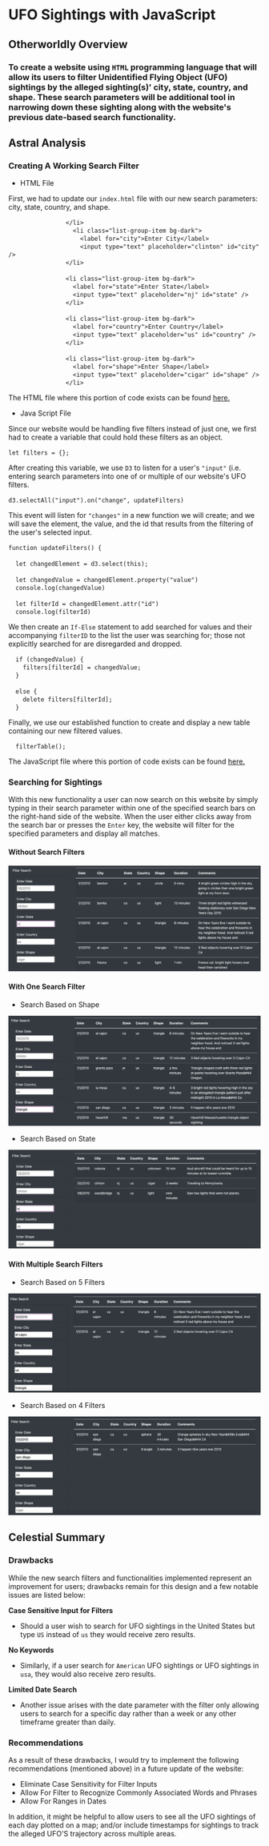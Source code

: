 # UFO Sightings with JavaScript

## Otherworldly Overview

### To create a website using ``HTML`` programming language that will allow its users to filter Unidentified Flying Object (UFO) sightings by the alleged sighting(s)' city, state, country, and shape. These search parameters will be additional tool in narrowing down these sighting along with the website's previous date-based search functionality.

## Astral Analysis

### Creating A Working Search Filter

* HTML File

First, we had to update our ``index.html`` file with our new search parameters: city, state, country, and shape.              
                
                    </li>
                      <li class="list-group-item bg-dark">
                        <label for="city">Enter City</label>
                        <input type="text" placeholder="clinton" id="city" />
                    </li>   
                    
                    <li class="list-group-item bg-dark">
                      <label for="state">Enter State</label>
                      <input type="text" placeholder="nj" id="state" />
                    </li>    
                    
                    <li class="list-group-item bg-dark">
                      <label for="country">Enter Country</label>
                      <input type="text" placeholder="us" id="country" />
                    </li>  
                    
                    <li class="list-group-item bg-dark">
                      <label for="shape">Enter Shape</label>
                      <input type="text" placeholder="cigar" id="shape" />
                    </li>  

The HTML file where this portion of code exists can be found [here.](https://github.com/chrisknox97/ufos/blob/main/index.html)

* Java Script File

Since our website would be handling five filters instead of just one, we first had to create a variable that could hold these filters as an object. 

    let filters = {};
 
After creating this variable, we use ``D3`` to listen for a user's ``"input"`` (i.e. entering search parameters into one of or multiple of our website's UFO filters. 

    d3.selectAll("input").on("change", updateFilters) 

This event will listen for ``"changes"`` in a new function we will create; and we will save the element, the value, and the id that results from the filtering of the user's selected input.

    function updateFilters() {
    
      let changedElement = d3.select(this);
      
      let changedValue = changedElement.property("value")
      console.log(changedValue)
      
      let filterId = changedElement.attr("id")
      console.log(filterId)
 
We then create an ``If-Else`` statement to add searched for values and their accompanying ``filterID`` to the list the user was searching for; those not explicitly searched for are disregarded and dropped. 

      if (changedValue) {
        filters[filterId] = changedValue;
      }
      
      else {
        delete filters[filterId];
      }
      
Finally, we use our established function to create and display a new table containing our new filtered values. 

      filterTable();
      
The JavaScript file where this portion of code exists can be found [here.](https://github.com/chrisknox97/ufos/blob/main/app.js)

### Searching for Sightings

With this new functionality a user can now search on this website by simply typing in their search parameter within one of the specified search bars on the right-hand side of the website. When the user either clicks away from the search bar or presses the ``Enter`` key, the website will filter for the specified parameters and display all matches. 

#### Without Search Filters

![Deliverable](https://github.com/chrisknox97/ufos/blob/main/PNGs/without_search.png)

#### With One Search Filter

* Search Based on Shape

![Deliverable](https://github.com/chrisknox97/ufos/blob/main/PNGs/shape_search.png)

* Search Based on State

![Deliverable](https://github.com/chrisknox97/ufos/blob/main/PNGs/state_search.png)

#### With Multiple Search Filters

* Search Based on 5 Filters

![Deliverable](https://github.com/chrisknox97/ufos/blob/main/PNGs/multi_search.png)

* Search Based on 4 Filters

![Deliverable](https://github.com/chrisknox97/ufos/blob/main/PNGs/multi_search_2.png)

## Celestial Summary 

### Drawbacks

While the new search filters and functionalities implemented represent an improvement for users; drawbacks remain for this design and a few notable issues are listed below:

**Case Sensitive Input for Filters**

* Should a user wish to search for UFO sightings in the United States but type ``US`` instead of ``us`` they would receive zero results.

**No Keywords**

* Similarly, if a user search for ``American`` UFO sightings or UFO sightings in ``usa``, they would also receive zero results. 

**Limited Date Search**

* Another issue arises with the date parameter with the filter only allowing users to search for a specific day rather than a week or any other timeframe greater than daily. 

### Recommendations

As a result of these drawbacks, I would try to implement the following recommendations (mentioned above) in a future update of the website: 

* Eliminate Case Sensitivity for Filter Inputs
* Allow For Filter to Recognize Commonly Associated Words and Phrases
* Allow For Ranges in Dates

In addition, it might be helpful to allow users to see all the UFO sightings of each day plotted on a map; and/or include timestamps for sightings to track the alleged UFO'S trajectory across multiple areas. 
